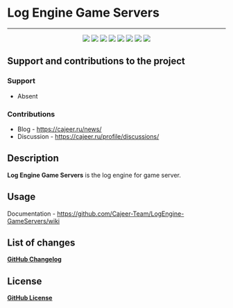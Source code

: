 # Log Engine Game Servers

____

<div align="center">
 <img src="https://img.shields.io/badge/downloads-0-green"/>
 <img src="https://img.shields.io/badge/made%20by-cajeer-blue"/>
 <img src="https://img.shields.io/badge/software-open--source-yellowgreen"/>
 <img src="https://img.shields.io/github/issues/Cajeer-Team/LogEngine-GameServers"/>
 <img src="https://img.shields.io/github/forks/Cajeer-Team/LogEngine-GameServers"/>
 <img src="https://img.shields.io/github/stars/Cajeer-Team/LogEngine-GameServers"/>
 <img src="https://img.shields.io/badge/donations-0₿-red"/>
 <img src="https://img.shields.io/badge/license-cc%20by--sa%204.0-brightgreen"/>
</div>

## Support and contributions to the project
### Support
* Absent
### Contributions
* Blog - https://cajeer.ru/news/
* Discussion - https://cajeer.ru/profile/discussions/

## Description
**Log Engine Game Servers** is the log engine for game server.

## Usage
Documentation - https://github.com/Cajeer-Team/LogEngine-GameServers/wiki

## List of changes
**[GitHub Changelog](https://github.com/Cajeer-Team/LogEngine-GameServers/blob/main/CHANGELOG.md)**

## License
**[GitHub License](https://github.com/Cajeer-Team/LogEngine-GameServers/blob/main/LICENSE.md)**

